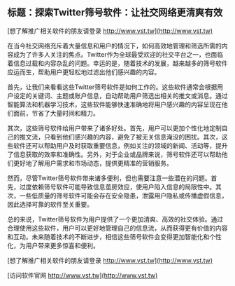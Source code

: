 ## **标题：探索Twitter筛号软件：让社交网络更清爽有效**

[想了解推广相关软件的朋友请登录 http://www.vst.tw](http://www.vst.tw)

在当今社交网络充斥着大量信息和用户的情况下，如何高效地管理和筛选所需的内容成为了许多人关注的焦点。Twitter作为全球最受欢迎的社交平台之一，也面临着信息过载和内容杂乱的问题。幸运的是，随着技术的发展，越来越多的筛号软件应运而生，帮助用户更轻松地过滤出他们感兴趣的内容。

首先，让我们来看看这些Twitter筛号软件是如何工作的。这些软件通常会根据用户设定的关键词、主题或账户信息，自动帮助用户筛选出相关的推文或消息。通过智能算法和机器学习技术，这些软件能够快速准确地将用户感兴趣的内容呈现在他们面前，节省了大量时间和精力。

其次，这些筛号软件给用户带来了诸多好处。首先，用户可以更加个性化地定制自己的推文流，只看到他们感兴趣的内容，避免了被无关信息淹没的困扰。其次，这些软件还可以帮助用户及时获取重要信息，例如关注的领域的新闻、活动等，提升了信息获取的效率和准确性。另外，对于企业或品牌来说，筛号软件还可以帮助他们更好地了解用户需求和市场动态，提供更精准的营销服务。

然而，尽管Twitter筛号软件带来诸多便利，但也需要注意一些潜在的问题。首先，过度依赖筛号软件可能导致信息茧房效应，使用户陷入信息的局限性中。其次，一些低质量的筛号软件可能会存在安全隐患，泄露用户隐私或传播虚假信息，因此选择可靠的软件至关重要。

总的来说，Twitter筛号软件为用户提供了一个更加清爽、高效的社交体验。通过合理使用这些软件，用户可以更好地管理自己的信息流，从而获得更有价值的内容和互动。未来随着技术的不断进步，相信这些筛号软件会变得更加智能化和个性化，为用户带来更多惊喜和便利。

[想了解推广相关软件的朋友请登录 http://www.vst.tw](http://www.vst.tw)


[访问软件官网 http://www.vst.tw](http://www.vst.tw)
